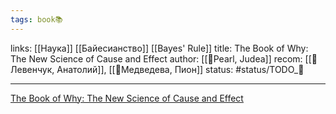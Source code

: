 ```yaml
---
tags: book📚
---
```

links: [[Наука]]  [[Байесианство]] [[Bayes' Rule]]
title: The Book of Why: The New Science of Cause and Effect
author: [[👤Pearl, Judea]]
recom: [[👤Левенчук, Анатолий]], [[👤Медведева, Пион]]
status: #status/TODO_🌱

---

[The Book of Why: The New Science of Cause and Effect](https://www.goodreads.com/book/show/36204378-the-book-of-why?from_search=true&from_srp=true&qid=bG9b9XqQQN&rank=1)


